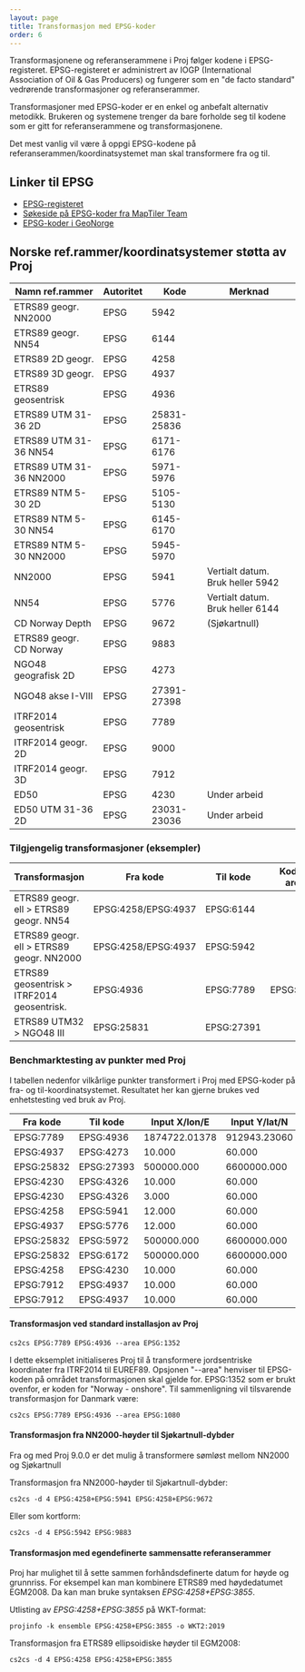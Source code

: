 ```yaml
---
layout: page
title: Transformasjon med EPSG-koder
order: 6
---
```


Transformasjonene og referanserammene i Proj følger kodene i EPSG-registeret. EPSG-registeret er administrert av IOGP (International Association of Oil & Gas Producers) og fungerer som en "de facto standard" vedrørende transformasjoner og referanserammer.		

Transformasjoner med EPSG-koder er en enkel og anbefalt alternativ metodikk. Brukeren og systemene trenger da bare forholde seg til kodene som er gitt for referanserammene og transformasjonene.		

Det mest vanlig vil være å oppgi EPSG-kodene på referanserammen/koordinatsystemet man skal transformere fra og til.		

## Linker til EPSG

* [EPSG-registeret](https://epsg.org/home.html)
* [Søkeside på EPSG-koder fra MapTiler Team](https://epsg.io/)
* [EPSG-koder i GeoNorge](https://register.geonorge.no/epsg-koder)

## Norske ref.rammer/koordinatsystemer støtta av Proj

| Namn ref.rammer         | Autoritet | Kode        | Merknad                          |
| ----------------------- | --------- | ----------- | -------------------------------- |
| ETRS89 geogr. NN2000    | EPSG      |        5942 |                                  |
| ETRS89 geogr. NN54      | EPSG      |        6144 |                                  |
| ETRS89 2D geogr.        | EPSG      |        4258 |                                  |
| ETRS89 3D geogr.        | EPSG      |        4937 |                                  |
| ETRS89 geosentrisk      | EPSG      |        4936 |                                  |
| ETRS89 UTM 31-36 2D     | EPSG      | 25831-25836 |                                  |
| ETRS89 UTM 31-36 NN54   | EPSG      |   6171-6176 |                                  |
| ETRS89 UTM 31-36 NN2000 | EPSG      |   5971-5976 |                                  |
| ETRS89 NTM 5-30 2D      | EPSG      |   5105-5130 |                                  |
| ETRS89 NTM 5-30 NN54    | EPSG      |   6145-6170 |                                  |
| ETRS89 NTM 5-30 NN2000  | EPSG      |   5945-5970 |                                  |
| NN2000                  | EPSG      |        5941 | Vertialt datum. Bruk heller 5942 |
| NN54                    | EPSG      |        5776 | Vertialt datum. Bruk heller 6144 |
| CD Norway Depth         | EPSG      |        9672 | (Sjøkartnull)                    |
| ETRS89 geogr. CD Norway | EPSG      |        9883 |                                  |
| NGO48 geografisk 2D     | EPSG      |        4273 |                                  |
| NGO48 akse I-VIII       | EPSG      | 27391-27398 |                                  |
| ITRF2014 geosentrisk    | EPSG      |        7789 |                                  |
| ITRF2014 geogr. 2D      | EPSG      |        9000 |                                  |
| ITRF2014 geogr. 3D      | EPSG      |        7912 |                                  |
| ED50                    | EPSG      |        4230 | Under arbeid                     |
| ED50 UTM 31-36 2D       | EPSG      | 23031-23036 | Under arbeid                     |


### Tilgjengelig transformasjoner (eksempler)

| Transformasjon                             | Fra kode            | Til kode       | Kode - area |
| ------------------------------------------ | ------------------- | -------------- | ----------- |
| ETRS89 geogr. ell > ETRS89 geogr. NN54     | EPSG:4258/EPSG:4937 |      EPSG:6144 |             |
| ETRS89 geogr. ell > ETRS89 geogr. NN2000   | EPSG:4258/EPSG:4937 |      EPSG:5942 |             |
| ETRS89 geosentrisk > ITRF2014 geosentrisk. |           EPSG:4936 |      EPSG:7789 |   EPSG:1352 |
| ETRS89 UTM32 > NGO48 III                   |          EPSG:25831 |     EPSG:27391 |             |


### Benchmarktesting av punkter med Proj

I tabellen nedenfor vilkårlige punkter transformert i Proj med EPSG-koder på fra- og til-koordinatsystemet. Resultatet her kan gjerne brukes ved enhetstesting ved bruk av Proj.

| Fra kode   | Til kode   | Input X/lon/E  | Input Y/lat/N | Input Z/h/H    | Epoke    | Output X/lon/E  | Output Y/lat/N  | Output Z/h/H    | Områdekode |
| ---------- | ---------- | -------------- | ------------- | -------------- | -------- | --------------- | --------------- | ----------------| ---------- | 
|  EPSG:7789 |  EPSG:4936 |  1874722.01378 |  912943.23060 |  6007499.79547 |  2020.00 |  1874722.639045 |   912942.995053 |  6007499.589109 |          - |
|  EPSG:4937 |  EPSG:4273 |         10.000 |        60.000 |              - |        - | 10.004772119609 | 59.999247563843 |               - |          - |
| EPSG:25832 | EPSG:27393 |     500000.000 |   6600000.000 |              - |        - |     -97197.1595 |     172511.9003 |               - |          - |
|  EPSG:4230 |  EPSG:4326 |         10.000 |        60.000 |              - |        - |  9.998594123185 | 59.999544266822 |               - |          - |
|  EPSG:4230 |  EPSG:4326 |          3.000 |        60.000 |              - |        - |  2.998327769141 | 59.999460761204 |               - |          - |
|  EPSG:4258 |  EPSG:5941 |         12.000 |        60.000 |        100.000 |        - |          12.000 |          60.000 |       64.266998 |          - |
|  EPSG:4937 |  EPSG:5776 |         12.000 |        60.000 |        100.000 |        - |          12.000 |          60.000 |       64.054001 |          - |
| EPSG:25832 |  EPSG:5972 |     500000.000 |   6600000.000 |        100.000 |        - |      500000.000 |     6600000.000 |       58.042431 |          - |
| EPSG:25832 |  EPSG:6172 |     500000.000 |   6600000.000 |        100.000 |        - |      500000.000 |     6600000.000 |       58.039824 |          - |
|  EPSG:4258 |  EPSG:4230 |         10.000 |        60.000 |              - |        - | 10.001392846773 | 60.000445365016 |               - |  EPSG:1182 |
|  EPSG:7912 |  EPSG:4937 |         10.000 |        60.000 |        100.000 |  2020.00 |  9.999991914885 | 59.999995109525 |       99.866247 |          - |
|  EPSG:7912 |  EPSG:4937 |         10.000 |        60.000 |        100.000 |  2010.00 |  9.999994722263 | 59.999996478159 |       99.913505 |          - |


#### Transformasjon ved standard installasjon av Proj

``cs2cs EPSG:7789 EPSG:4936 --area EPSG:1352``

I dette eksemplet initialiseres Proj til å transformere jordsentriske koordinater fra ITRF2014 til EUREF89. Opsjonen "--area" henviser til EPSG-koden på området transformasjonen skal gjelde for. EPSG:1352 som er brukt ovenfor, er koden for "Norway - onshore". Til sammenligning vil tilsvarende transformasjon for Danmark være:

``cs2cs EPSG:7789 EPSG:4936 --area EPSG:1080``

#### Transformasjon fra NN2000-høyder til Sjøkartnull-dybder

Fra og med Proj 9.0.0 er det mulig å transformere sømløst mellom NN2000 og Sjøkartnull

Transformasjon fra NN2000-høyder til Sjøkartnull-dybder:

``cs2cs -d 4 EPSG:4258+EPSG:5941 EPSG:4258+EPSG:9672``

Eller som kortform:

``cs2cs -d 4 EPSG:5942 EPSG:9883``


#### Transformasjon med egendefinerte sammensatte referanserammer

Proj har mulighet til å sette sammen forhåndsdefinerte datum for høyde og grunnriss. For eksempel kan man kombinere ETRS89 med høydedatumet EGM2008. Da kan man 
bruke syntaksen *EPSG:4258+EPSG:3855*.

Utlisting av *EPSG:4258+EPSG:3855* på WKT-format:

``projinfo -k ensemble EPSG:4258+EPSG:3855 -o WKT2:2019``

Transformasjon fra ETRS89 ellipsoidiske høyder til EGM2008:

``cs2cs -d 4 EPSG:4258 EPSG:4258+EPSG:3855``
